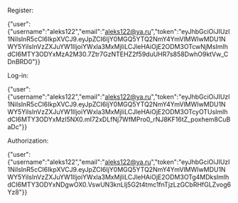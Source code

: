 Register:

{"user":{"username":"aleks122","email":"aleks122@ya.ru","token":"eyJhbGciOiJIUzI1NiIsInR5cCI6IkpXVCJ9.eyJpZCI6IjY0MGQ5YTQ2NmY4YmVlMWIwMDU1NWY5YiIsInVzZXJuYW1lIjoiYWxla3MxMjIiLCJleHAiOjE2ODM3OTcwNjMsImlhdCI6MTY3ODYxMzA2M30.7Ztr7GzNTEHZ2f59duUHR7s858DwhO9ktVw_CDnBRD0"}}

Log-in:

{"user":{"username":"aleks122","email":"aleks122@ya.ru","token":"eyJhbGciOiJIUzI1NiIsInR5cCI6IkpXVCJ9.eyJpZCI6IjY0MGQ5YTQ2NmY4YmVlMWIwMDU1NWY5YiIsInVzZXJuYW1lIjoiYWxla3MxMjIiLCJleHAiOjE2ODM3OTcyOTUsImlhdCI6MTY3ODYxMzI5NX0.mI72xDLfNj7WfMPro0_rNJ8KF16tZ_poxhem8CuBaDc"}}

Authorization:

{"user":{"username":"aleks122","email":"aleks122@ya.ru","token":"eyJhbGciOiJIUzI1NiIsInR5cCI6IkpXVCJ9.eyJpZCI6IjY0MGQ5YTQ2NmY4YmVlMWIwMDU1NWY5YiIsInVzZXJuYW1lIjoiYWxla3MxMjIiLCJleHAiOjE2ODM3OTg4MDksImlhdCI6MTY3ODYxNDgwOX0.VswUN3knLIj5G2t4tmc1fnTjzLzGCbRHfGLZvog6Yz8"}}
